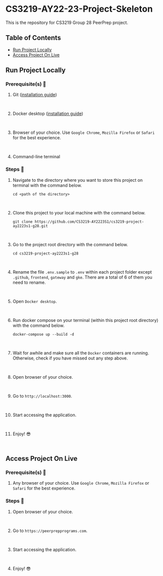 # CS3219-AY22-23-Project-Skeleton

This is the repository for CS3219 Group 28 PeerPrep project.

## Table of Contents
* [Run Project Locally](#run-project-locally)
* [Access Project On Live](#access-project-on-live)

## Run Project Locally
### Prerequisite(s) :memo:
1. Git ([installation guide](https://git-scm.com/book/en/v2/Getting-Started-Installing-Git))
<br>

2. Docker desktop ([installation guide](https://docs.docker.com/get-docker/))
<br>

3. Browser of your choice. Use `Google Chrome`, `Mozilla Firefox` or `Safari` for the best experience.
<br>

4. Command-line terminal

### Steps :walking:
1. Navigate to the directory where you want to store this project on terminal with the command below.
	
	`cd <path of the directory>`
<br>

2. Clone this project to your local machine with the command below.
	
	`git clone https://github.com/CS3219-AY2223S1/cs3219-project-ay2223s1-g28.git`
<br>

3. Go to the project root directory with the command below.
	
	`cd cs3219-project-ay2223s1-g28`
<br>

4. Rename the file `.env.sample` to `.env` within each project folder except `.github`, `frontend`, `gateway` and `gke`. There are a total of 6 of them you need to rename.
<br>

5. Open `Docker desktop`.
<br>

6. Run docker compose on your terminal (within this project root directory) with the command below.
	
	`docker-compose up --build -d`
<br>

7. Wait for awhile and make sure all the `Docker` containers are running. Otherwise, check if you have missed out any step above.
<br>

8. Open browser of your choice.
<br>

9. Go to `http://localhost:3000`.
<br>

10. Start accessing the application.
<br>

11. Enjoy! :sunglasses:
<br>


## Access Project On Live
### Prerequisite(s) :memo:
1. Any browser of your choice. Use `Google Chrome`, `Mozilla Firefox` or `Safari` for the best experience.

### Steps :walking:
1. Open browser of your choice.
<br>

2. Go to `https://peerprepprograms.com`.
<br>

3. Start accessing the application.
<br>

4. Enjoy! :sunglasses:
<br>

